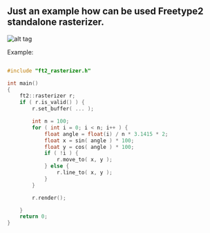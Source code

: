 Just an example how can be used Freetype2 standalone rasterizer.
---

![alt tag](https://raw.github.com/caway/FreeType2-Rasterizer-CPP-Wrapper/master/example.png)

Example:
```cpp

#include "ft2_rasterizer.h"

int main()
{
	ft2::rasterizer r;
	if ( r.is_valid() ) {
		r.set_buffer( ... );

		int n = 100;
		for ( int i = 0; i < n; i++ ) {
			float angle = float(i) / n * 3.1415 * 2;
			float x = sin( angle ) * 100;
			float y = cos( angle ) * 100;
			if ( !i ) {
				r.move_to( x, y );
			} else {
				r.line_to( x, y );
			}
		}

		r.render();

	}
	return 0;
}
```
